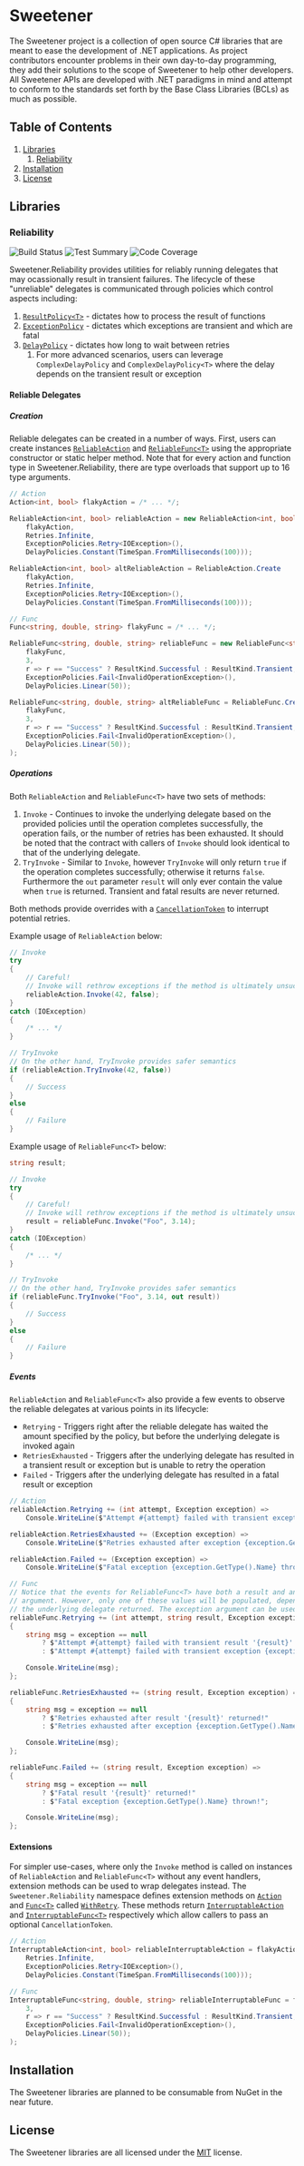 # Sweetener
The Sweetener project is a collection of open source C# libraries that are meant to ease
the development of .NET applications. As project contributors encounter problems in
their own day-to-day programming, they add their solutions to the scope of Sweetener
to help other developers. All Sweetener APIs are developed with .NET paradigms in mind
and attempt to conform to the standards set forth by the Base Class Libraries (BCLs) as
much as possible.

## Table of Contents
  1. [Libraries](#Libraries)
     1. [Reliability](#Reliability)
  2. [Installation](#Installation)
  3. [License](#License)

## Libraries
### Reliability
![Build Status](https://img.shields.io/azure-devops/build/wsugarman/Sweetener/2/master.svg)
![Test Summary](https://img.shields.io/azure-devops/tests/wsugarman/Sweetener/2/master.svg)
![Code Coverage](https://img.shields.io/azure-devops/coverage/wsugarman/Sweetener/2/master.svg)

Sweetener.Reliability provides utilities for reliably running delegates that may
ocassionally result in transient failures. The lifecycle of these "unreliable" delegates
is communicated through policies which control aspects including:
  1. [`ResultPolicy<T>`](src/Sweetener.Reliability/Policies/Result/ResultPolicy.T.cs) -
     dictates how to process the result of functions
  2. [`ExceptionPolicy`](src/Sweetener.Reliability/Policies/Exception/ExceptionPolicy.cs) -
     dictates which exceptions are transient and which are fatal
  3. [`DelayPolicy`](src/Sweetener.Reliability/Policies/Delay/DelayPolicy.cs) -
     dictates how long to wait between retries
     1. For more advanced scenarios, users can leverage `ComplexDelayPolicy` and
        `ComplexDelayPolicy<T>` where the delay depends on the transient result or
        exception

#### Reliable Delegates
##### Creation
Reliable delegates can be created in a number of ways. First, users can create instances
[`ReliableAction`](src/Sweetener.Reliability/Action/ReliableAction.cs) and
[`ReliableFunc<T>`](src/Sweetener.Reliability/Func/ReliableFunc.T1.cs) using the
appropriate constructor or static helper method. Note that for every action and function
type in Sweetener.Reliability, there are type overloads that support up to 16 type
arguments.

```csharp
// Action
Action<int, bool> flakyAction = /* ... */;

ReliableAction<int, bool> reliableAction = new ReliableAction<int, bool>(
    flakyAction,
    Retries.Infinite,
    ExceptionPolicies.Retry<IOException>(),
    DelayPolicies.Constant(TimeSpan.FromMilliseconds(100)));

ReliableAction<int, bool> altReliableAction = ReliableAction.Create
    flakyAction,
    Retries.Infinite,
    ExceptionPolicies.Retry<IOException>(),
    DelayPolicies.Constant(TimeSpan.FromMilliseconds(100)));

// Func
Func<string, double, string> flakyFunc = /* ... */;

ReliableFunc<string, double, string> reliableFunc = new ReliableFunc<string, double, string>(
    flakyFunc,
    3,
    r => r == "Success" ? ResultKind.Successful : ResultKind.Transient,
    ExceptionPolicies.Fail<InvalidOperationException>(),
    DelayPolicies.Linear(50));

ReliableFunc<string, double, string> altReliableFunc = ReliableFunc.Create
    flakyFunc,
    3,
    r => r == "Success" ? ResultKind.Successful : ResultKind.Transient,
    ExceptionPolicies.Fail<InvalidOperationException>(),
    DelayPolicies.Linear(50));
);
```

##### Operations
Both `ReliableAction` and `ReliableFunc<T>` have two sets of methods:
  1. `Invoke` - Continues to invoke the underlying delegate based on the provided
     policies until the operation completes successfully, the operation fails, or
     the number of retries has been exhausted. It should be noted that the contract with
     callers of `Invoke` should look identical to that of the underlying delegate.
  2. `TryInvoke` - Similar to `Invoke`, however `TryInvoke` will only return `true`
     if the operation completes successfully; otherwise it returns `false`. Furthermore
     the `out` parameter `result` will only ever contain the value when `true` is
     returned. Transient and fatal results are never returned.

Both methods provide overrides with a [`CancellationToken`](https://docs.microsoft.com/en-us/dotnet/api/system.threading.cancellationtoken?view=netstandard-2.0)
to interrupt potential retries.

Example usage of `ReliableAction` below:
```csharp
// Invoke
try
{
    // Careful!
    // Invoke will rethrow exceptions if the method is ultimately unsuccessful
    reliableAction.Invoke(42, false);
}
catch (IOException)
{
    /* ... */
}

// TryInvoke
// On the other hand, TryInvoke provides safer semantics
if (reliableAction.TryInvoke(42, false))
{
    // Success
}
else
{
    // Failure
}
```

Example usage of `ReliableFunc<T>` below:
```csharp
string result;

// Invoke
try
{
    // Careful!
    // Invoke will rethrow exceptions if the method is ultimately unsuccessful
    result = reliableFunc.Invoke("Foo", 3.14);
}
catch (IOException)
{
    /* ... */
}

// TryInvoke
// On the other hand, TryInvoke provides safer semantics
if (reliableFunc.TryInvoke("Foo", 3.14, out result))
{
    // Success
}
else
{
    // Failure
}
```

##### Events
`ReliableAction` and `ReliableFunc<T>` also provide a few events to observe the
reliable delegates at various points in its lifecycle:
  - `Retrying` - Triggers right after the reliable delegate has waited the amount specified
    by the policy, but before the underlying delegate is invoked again
  - `RetriesExhausted` - Triggers after the underlying delegate has resulted in a
    transient result or exception but is unable to retry the operation
  - `Failed` - Triggers after the underlying delegate has resulted in a fatal
    result or exception

```csharp
// Action
reliableAction.Retrying += (int attempt, Exception exception) =>
    Console.WriteLine($"Attempt #{attempt} failed with transient exception {exception.GetType().Name}");

reliableAction.RetriesExhausted += (Exception exception) =>
    Console.WriteLine($"Retries exhausted after exception {exception.GetType().Name} thrown!");

reliableAction.Failed += (Exception exception) =>
    Console.WriteLine($"Fatal exception {exception.GetType().Name} thrown!");

// Func
// Notice that the events for ReliableFunc<T> have both a result and an exception
// argument. However, only one of these values will be populated, depending on how
// the underlying delegate returned. The exception argument can be used to disambiguate.
reliableFunc.Retrying += (int attempt, string result, Exception exception) =>
{
    string msg = exception == null
        ? $"Attempt #{attempt} failed with transient result '{result}' returned!"
        : $"Attempt #{attempt} failed with transient exception {exception.GetType().Name} thrown!";

    Console.WriteLine(msg);
};

reliableFunc.RetriesExhausted += (string result, Exception exception) =>
{
    string msg = exception == null
        ? $"Retries exhausted after result '{result}' returned!"
        : $"Retries exhausted after exception {exception.GetType().Name} thrown!";

    Console.WriteLine(msg);
};

reliableFunc.Failed += (string result, Exception exception) =>
{
    string msg = exception == null
        ? $"Fatal result '{result}' returned!"
        : $"Fatal exception {exception.GetType().Name} thrown!";

    Console.WriteLine(msg);
};
```

#### Extensions
For simpler use-cases, where only the `Invoke` method is called on instances of
`ReliableAction` and `ReliableFunc<T>` without any event handlers, extension
methods can be used to wrap delegates instead. The `Sweetener.Reliability` namespace
defines extension methods on [`Action`](https://docs.microsoft.com/en-us/dotnet/api/system.action?view=netstandard-2.0)
and [`Func<T>`](https://docs.microsoft.com/en-us/dotnet/api/system.func-1?view=netstandard-2.0)
called [`WithRetry`](src/Sweetener.Reliability/Action/Action.Extensions.cs). These
methods return [`InterruptableAction`](src/Sweetener.Reliability/Action/InterruptableAction.cs)
and [`InterruptableFunc<T>`](src/Sweetener.Reliability/Func/InterruptableFunc.cs)
respectively which allow callers to pass an optional `CancellationToken`.

```csharp
// Action
InterruptableAction<int, bool> reliableInterruptableAction = flakyAction.WithRetry(
    Retries.Infinite,
    ExceptionPolicies.Retry<IOException>(),
    DelayPolicies.Constant(TimeSpan.FromMilliseconds(100)));

// Func
InterruptableFunc<string, double, string> reliableInterruptableFunc = flakyFunc.WithRetry(
    3,
    r => r == "Success" ? ResultKind.Successful : ResultKind.Transient,
    ExceptionPolicies.Fail<InvalidOperationException>(),
    DelayPolicies.Linear(50));
);
```

## Installation
The Sweetener libraries are planned to be consumable from NuGet in the near future.

## License
The Sweetener libraries are all licensed under the [MIT](LICENSE) license.
